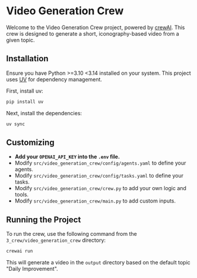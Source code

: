 # Video Generation Crew

Welcome to the Video Generation Crew project, powered by [crewAI](https://crewai.com). This crew is designed to generate a short, iconography-based video from a given topic.

## Installation

Ensure you have Python >=3.10 <3.14 installed on your system. This project uses [UV](https://docs.astral.sh/uv/) for dependency management.

First, install uv:

```bash
pip install uv
```

Next, install the dependencies:

```bash
uv sync
```

## Customizing

- **Add your `OPENAI_API_KEY` into the `.env` file.**
- Modify `src/video_generation_crew/config/agents.yaml` to define your agents.
- Modify `src/video_generation_crew/config/tasks.yaml` to define your tasks.
- Modify `src/video_generation_crew/crew.py` to add your own logic and tools.
- Modify `src/video_generation_crew/main.py` to add custom inputs.

## Running the Project

To run the crew, use the following command from the `3_crew/video_generation_crew` directory:

```bash
crewai run
```

This will generate a video in the `output` directory based on the default topic "Daily Improvement".
